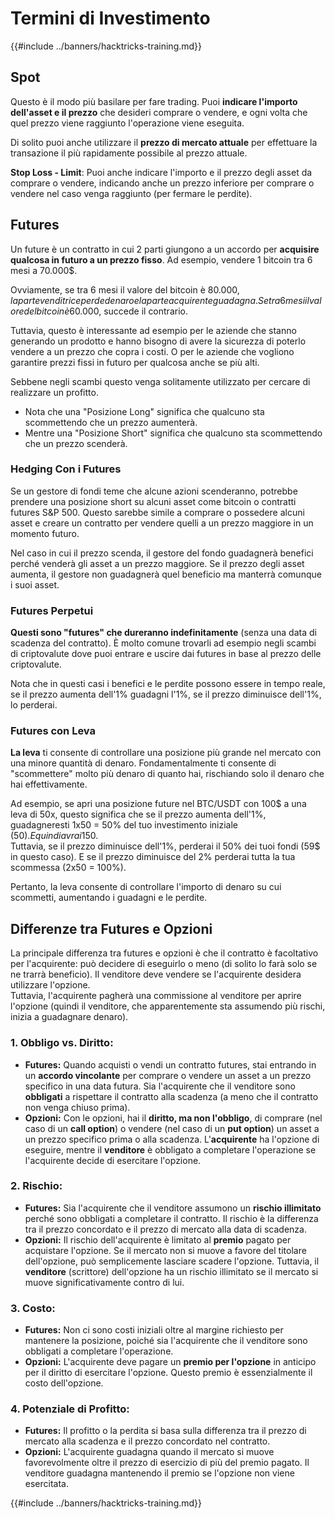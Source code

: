 # Termini di Investimento

{{#include ../banners/hacktricks-training.md}}

## Spot

Questo è il modo più basilare per fare trading. Puoi **indicare l'importo dell'asset e il prezzo** che desideri comprare o vendere, e ogni volta che quel prezzo viene raggiunto l'operazione viene eseguita.

Di solito puoi anche utilizzare il **prezzo di mercato attuale** per effettuare la transazione il più rapidamente possibile al prezzo attuale.

**Stop Loss - Limit**: Puoi anche indicare l'importo e il prezzo degli asset da comprare o vendere, indicando anche un prezzo inferiore per comprare o vendere nel caso venga raggiunto (per fermare le perdite).

## Futures

Un future è un contratto in cui 2 parti giungono a un accordo per **acquisire qualcosa in futuro a un prezzo fisso**. Ad esempio, vendere 1 bitcoin tra 6 mesi a 70.000$.

Ovviamente, se tra 6 mesi il valore del bitcoin è 80.000$, la parte venditrice perde denaro e la parte acquirente guadagna. Se tra 6 mesi il valore del bitcoin è 60.000$, succede il contrario.

Tuttavia, questo è interessante ad esempio per le aziende che stanno generando un prodotto e hanno bisogno di avere la sicurezza di poterlo vendere a un prezzo che copra i costi. O per le aziende che vogliono garantire prezzi fissi in futuro per qualcosa anche se più alti.

Sebbene negli scambi questo venga solitamente utilizzato per cercare di realizzare un profitto.

* Nota che una "Posizione Long" significa che qualcuno sta scommettendo che un prezzo aumenterà.
* Mentre una "Posizione Short" significa che qualcuno sta scommettendo che un prezzo scenderà.

### Hedging Con i Futures <a href="#mntl-sc-block_7-0" id="mntl-sc-block_7-0"></a>

Se un gestore di fondi teme che alcune azioni scenderanno, potrebbe prendere una posizione short su alcuni asset come bitcoin o contratti futures S\&P 500. Questo sarebbe simile a comprare o possedere alcuni asset e creare un contratto per vendere quelli a un prezzo maggiore in un momento futuro.

Nel caso in cui il prezzo scenda, il gestore del fondo guadagnerà benefici perché venderà gli asset a un prezzo maggiore. Se il prezzo degli asset aumenta, il gestore non guadagnerà quel beneficio ma manterrà comunque i suoi asset.

### Futures Perpetui

**Questi sono "futures" che dureranno indefinitamente** (senza una data di scadenza del contratto). È molto comune trovarli ad esempio negli scambi di criptovalute dove puoi entrare e uscire dai futures in base al prezzo delle criptovalute.

Nota che in questi casi i benefici e le perdite possono essere in tempo reale, se il prezzo aumenta dell'1% guadagni l'1%, se il prezzo diminuisce dell'1%, lo perderai.

### Futures con Leva

**La leva** ti consente di controllare una posizione più grande nel mercato con una minore quantità di denaro. Fondamentalmente ti consente di "scommettere" molto più denaro di quanto hai, rischiando solo il denaro che hai effettivamente.

Ad esempio, se apri una posizione future nel BTC/USDT con 100$ a una leva di 50x, questo significa che se il prezzo aumenta dell'1%, guadagneresti 1x50 = 50% del tuo investimento iniziale (50$). E quindi avrai 150$.\
Tuttavia, se il prezzo diminuisce dell'1%, perderai il 50% dei tuoi fondi (59$ in questo caso). E se il prezzo diminuisce del 2% perderai tutta la tua scommessa (2x50 = 100%).

Pertanto, la leva consente di controllare l'importo di denaro su cui scommetti, aumentando i guadagni e le perdite.

## Differenze tra Futures e Opzioni

La principale differenza tra futures e opzioni è che il contratto è facoltativo per l'acquirente: può decidere di eseguirlo o meno (di solito lo farà solo se ne trarrà beneficio). Il venditore deve vendere se l'acquirente desidera utilizzare l'opzione.\
Tuttavia, l'acquirente pagherà una commissione al venditore per aprire l'opzione (quindi il venditore, che apparentemente sta assumendo più rischi, inizia a guadagnare denaro).

### 1. **Obbligo vs. Diritto:**

* **Futures:** Quando acquisti o vendi un contratto futures, stai entrando in un **accordo vincolante** per comprare o vendere un asset a un prezzo specifico in una data futura. Sia l'acquirente che il venditore sono **obbligati** a rispettare il contratto alla scadenza (a meno che il contratto non venga chiuso prima).
* **Opzioni:** Con le opzioni, hai il **diritto, ma non l'obbligo**, di comprare (nel caso di un **call option**) o vendere (nel caso di un **put option**) un asset a un prezzo specifico prima o alla scadenza. L'**acquirente** ha l'opzione di eseguire, mentre il **venditore** è obbligato a completare l'operazione se l'acquirente decide di esercitare l'opzione.

### 2. **Rischio:**

* **Futures:** Sia l'acquirente che il venditore assumono un **rischio illimitato** perché sono obbligati a completare il contratto. Il rischio è la differenza tra il prezzo concordato e il prezzo di mercato alla data di scadenza.
* **Opzioni:** Il rischio dell'acquirente è limitato al **premio** pagato per acquistare l'opzione. Se il mercato non si muove a favore del titolare dell'opzione, può semplicemente lasciare scadere l'opzione. Tuttavia, il **venditore** (scrittore) dell'opzione ha un rischio illimitato se il mercato si muove significativamente contro di lui.

### 3. **Costo:**

* **Futures:** Non ci sono costi iniziali oltre al margine richiesto per mantenere la posizione, poiché sia l'acquirente che il venditore sono obbligati a completare l'operazione.
* **Opzioni:** L'acquirente deve pagare un **premio per l'opzione** in anticipo per il diritto di esercitare l'opzione. Questo premio è essenzialmente il costo dell'opzione.

### 4. **Potenziale di Profitto:**

* **Futures:** Il profitto o la perdita si basa sulla differenza tra il prezzo di mercato alla scadenza e il prezzo concordato nel contratto.
* **Opzioni:** L'acquirente guadagna quando il mercato si muove favorevolmente oltre il prezzo di esercizio di più del premio pagato. Il venditore guadagna mantenendo il premio se l'opzione non viene esercitata.

{{#include ../banners/hacktricks-training.md}}
